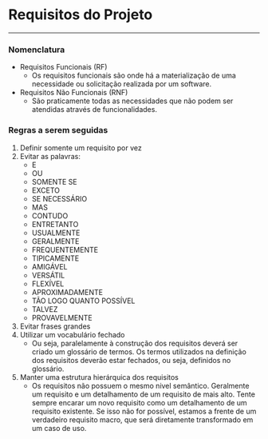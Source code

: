 # Requisitos do Projeto
---
### Nomenclatura
- Requisitos Funcionais (RF)
    - Os requisitos funcionais são onde há a materialização de uma necessidade ou solicitação realizada por um software.
- Requisitos Não Funcionais (RNF)
    - São praticamente todas as necessidades que não podem ser atendidas através de funcionalidades.

### Regras a serem seguidas
1. Definir somente um requisito por vez
2. Evitar as palavras:
    - E
    - OU
    - SOMENTE SE
    - EXCETO
    - SE NECESSÁRIO
    - MAS
    - CONTUDO
    - ENTRETANTO
    - USUALMENTE
    - GERALMENTE
    - FREQUENTEMENTE
    - TIPICAMENTE
    - AMIGÁVEL
    - VERSÁTIL
    - FLEXÍVEL
    - APROXIMADAMENTE
    - TÃO LOGO QUANTO POSSÍVEL
    - TALVEZ
    - PROVAVELMENTE
3. Evitar frases grandes
4. Utilizar um vocabulário fechado
    - Ou seja, paralelamente à construção dos requisitos deverá ser criado um glossário de termos. Os termos utilizados na definição dos requisitos deverão estar fechados, ou seja, definidos no glossário.
5. Manter uma estrutura hierárquica dos requisitos
    - Os requisitos não possuem o mesmo nivel semântico. Geralmente um requisito e um detalhamento de um requisito de mais alto. Tente sempre encarar um novo requisito como um detalhamento de um requisito existente. Se isso não for possível, estamos a frente de um verdadeiro requisito macro, que será diretamente transformado em um caso de uso.
